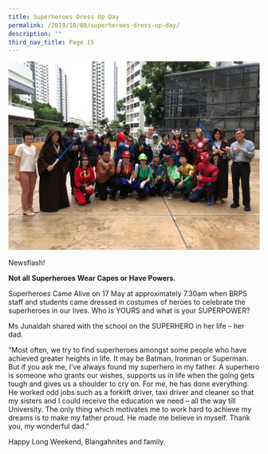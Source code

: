 ```yaml
---
title: Superheroes Dress Up Day
permalink: /2019/10/08/superheroes-dress-up-day/
description: ""
third_nav_title: Page 15
---
```


<img src="/images/3a8c3fde-aa99-4ad6-b2d4-df9f81adf94f-1024x768.jpg">
<p>Newsflash!</p>
<p><strong>Not all Superheroes Wear Capes or Have Powers</strong>.</p>
<p>Superheroes Came Alive on 17 May at approximately 7.30am when BRPS staff and students came dressed in costumes of heroes to celebrate the superheroes in our lives. Who is YOURS and what is your SUPERPOWER?</p>
<p>Ms Junaidah shared with the school on the SUPERHERO in her life &ndash; her dad.</p>
<p>&ldquo;Most often, we try to find superheroes amongst some people who have achieved greater heights in life. It may be Batman, Ironman or Superman. But if you ask me, I&rsquo;ve always found my superhero in my father. A superhero is someone who grants our wishes, supports us in life when the going gets tough and gives us a shoulder to cry on. For me, he has done everything. He worked odd jobs such as a forklift driver, taxi driver and cleaner so that my sisters and I could receive the education we need &ndash; all the way till University. The only thing which motivates me to work hard to achieve my dreams is to make my father proud. He made me believe in myself. Thank you, my wonderful dad.&rdquo;</p>
<p>Happy Long Weekend, Blangahnites and family.</p>